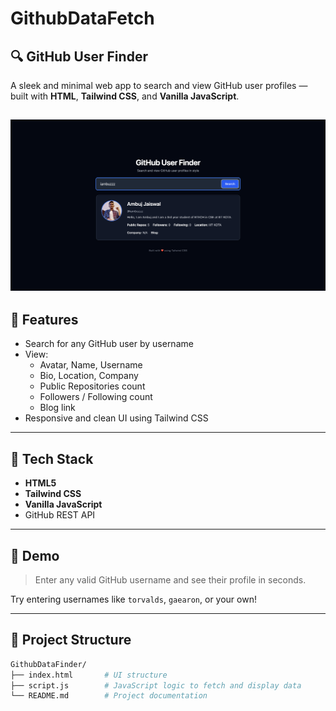 # GithubDataFetch
## 🔍 GitHub User Finder

A sleek and minimal web app to search and view GitHub user profiles — built with **HTML**, **Tailwind CSS**, and **Vanilla JavaScript**.

![screenshot](assets/sc.png)
---

## 🚀 Features

- Search for any GitHub user by username
- View:
  - Avatar, Name, Username
  - Bio, Location, Company
  - Public Repositories count
  - Followers / Following count
  - Blog link
- Responsive and clean UI using Tailwind CSS

---

## 🧰 Tech Stack

- **HTML5**
- **Tailwind CSS**
- **Vanilla JavaScript**
- GitHub REST API

---

## 📸 Demo

> Enter any valid GitHub username and see their profile in seconds.

Try entering usernames like `torvalds`, `gaearon`, or your own!

---

## 📂 Project Structure

```bash
GithubDataFinder/
├── index.html       # UI structure
├── script.js        # JavaScript logic to fetch and display data
└── README.md        # Project documentation

